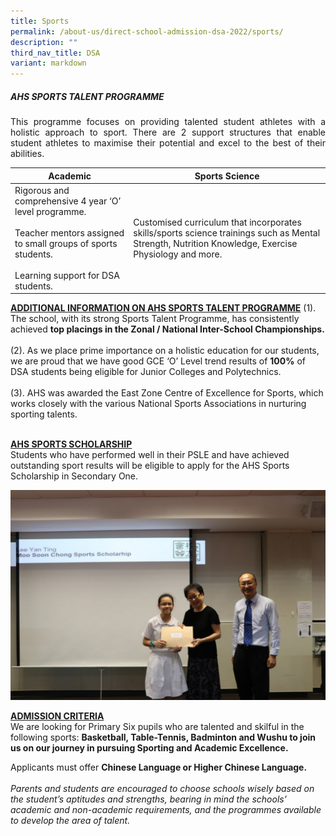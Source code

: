 ```yaml
---
title: Sports
permalink: /about-us/direct-school-admission-dsa-2022/sports/
description: ""
third_nav_title: DSA
variant: markdown
---
```

##### AHS SPORTS TALENT PROGRAMME

<p align="justify">
This programme focuses on providing talented student athletes with a holistic approach to sport. There are 2 support structures that enable student athletes to maximise their potential and excel to the best of their abilities.
</p>

| Academic | Sports Science|
| -------- | -------- | 
| Rigorous and comprehensive 4 year ‘O’ level programme.<br><br>	Teacher mentors assigned to small groups of sports students.<br><br>Learning support for DSA students.    | Customised curriculum that incorporates skills/sports science trainings such as Mental Strength, Nutrition Knowledge, Exercise Physiology and more.     |

<b><u>ADDITIONAL INFORMATION ON AHS SPORTS TALENT PROGRAMME</u></b>
(1). The school, with its strong Sports Talent Programme, has consistently achieved <b>top placings in the Zonal / National Inter-School Championships.</b><br><br>
(2). As we place prime importance on a holistic education for our students, we are proud that we have good GCE ‘O’ Level trend results of <b>100%</b> of DSA students being eligible for Junior Colleges and Polytechnics.<br><br>
(3). AHS was awarded the East Zone Centre of Excellence for Sports, which works closely with the various National Sports Associations in nurturing sporting talents.<br><br>

<b><u>AHS SPORTS SCHOLARSHIP</u></b><br>
Students who have performed well in their PSLE and have achieved outstanding sport results will be eligible to apply for the AHS Sports Scholarship in Secondary One.

![](/images/About%20us/DSA/sports1.jpg)
<br>

<b><u>ADMISSION CRITERIA</u></b><br>
We are looking for Primary Six pupils who are talented and skilful in the following sports: <b>Basketball, Table-Tennis, Badminton and Wushu to join us on our journey in pursuing Sporting and Academic Excellence.</b>

Applicants must offer <b>Chinese Language or Higher Chinese Language.</b><br><br>
<i>Parents and students are encouraged to choose schools wisely based on the student’s aptitudes and strengths, bearing in mind the schools’ academic and non-academic requirements, and the programmes available to develop the area of talent.</i>